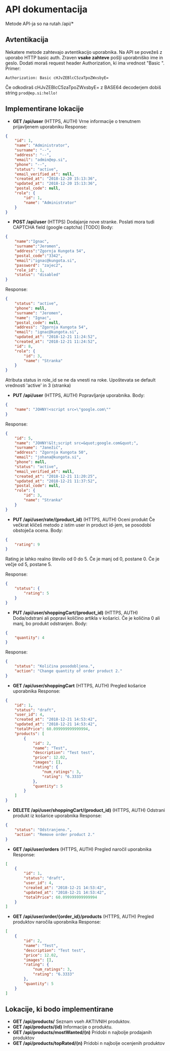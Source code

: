 # API dokumentacija

Metode API-ja so na rutah /api/*

## Avtentikacija
Nekatere metode zahtevajo avtentikacijo uporabnika.
Na API se povežeš z uporabo HTTP basic auth. Zraven **vsake zahteve** pošlji uporabniško ime in geslo.
Dodati moraš request header Authorization, ki ima vrednost "Basic <Base64 username:password>".
Primer: 
```
Authorization: Basic cHJvZEBlcC5zaTpoZWxsbyE=
```
Če odkodiraš cHJvZEBlcC5zaTpoZWxsbyE= z BASE64 decoderjem dobiš string `prod@ep.si:hello!`

## Implementirane lokacije

- **GET /api/user** (HTTPS, AUTH) Vrne informacije o trenutnem prijavljenem uporabniku
Response:
```json
{
    "id": 1,
    "name": "Administrator",
    "surname": "--",
    "address": "--",
    "email": "admin@ep.si",
    "phone": "--",
    "status": "active",
    "email_verified_at": null,
    "created_at": "2018-12-20 15:13:36",
    "updated_at": "2018-12-20 15:13:36",
    "postal_code": null,
    "role": {
        "id": 1,
        "name": "Administrator"
    }
}
```
- **POST /api/user** (HTTPS) Dodajanje nove stranke. Poslati mora tudi CAPTCHA field (google captcha) [TODO]
Body: 
```json
{
	"name":"Ignac",
	"surname":"Jeromen",
	"address":"Zgornja Kungota 54",
	"postal_code":"3342",
	"email":"ignac@kungota.si",
	"password": "zajec2",
	"role_id": 1,
	"status": "disabled"
}
```
Response:
```json
{
    "status": "active",
    "phone": null,
    "surname": "Jeromen",
    "name": "Ignac",
    "postal_code": null,
    "address": "Zgornja Kungota 54",
    "email": "ignac@kungota.si",
    "updated_at": "2018-12-21 11:24:52",
    "created_at": "2018-12-21 11:24:52",
    "id": 8,
    "role": {
        "id": 3,
        "name": "Stranka"
    }
}
```
Atributa status in role_id se ne da vnesti na roke. Upoštevata se default vrednosti 'active' in 3 (stranka)

- **PUT /api/user** (HTTPS, AUTH) Popravljanje uporabnika.
Body: 
```json
{
	"name": "JOHNY!<script src=\"google.com\""
}
```
Response: 
```json
{
    "id": 5,
    "name": "JOHNY!&lt;script src=&quot;google.com&quot;",
    "surname": "Janežič",
    "address": "Zgornja Kungota 50",
    "email": "johana@kungota.si",
    "phone": null,
    "status": "active",
    "email_verified_at": null,
    "created_at": "2018-12-21 11:20:25",
    "updated_at": "2018-12-21 11:37:52",
    "postal_code": null,
    "role": {
        "id": 3,
        "name": "Stranka"
    }
}
```
- **PUT /api/user/rate/(product_id)** (HTTPS, AUTH) Oceni produkt
Če večkrat kličeš metodo z istim user in product id-jem, se posodobi obstoječa ocena.
Body:
```json
{
	"rating": 9
}
```
Rating je lahko realno število od 0 do 5. Če je manj od 0, postane 0. Če je večje od 5, postane 5.

Response:
```json
{
    "status": {
        "rating": 5
    }
}
```

- **PUT /api/user/shoppingCart/(product_id)** (HTTPS, AUTH) Doda/odstrani ali popravi količino artikla v košarici. Če je količina 0 ali manj, bo produkt odstranjen.
Body:
```json
{
	"quantity": 4
}
```

Response:
```json
{
    "status": "Količina posodobljena.",
    "action": "Change quantity of order product 2."
}
```

- **GET /api/user/shoppingCart** (HTTPS, AUTH) Pregled košarice uporabnika
Response:
```json
{
    "id": 1,
    "status": "draft",
    "user_id": 4,
    "created_at": "2018-12-21 14:53:42",
    "updated_at": "2018-12-21 14:53:42",
    "totalPrice": 60.099999999999994,
    "products": [
        {
            "id": 2,
            "name": "Test",
            "description": "Test test",
            "price": 12.02,
            "images": [],
            "rating": {
                "num_ratings": 3,
                "rating": "6.3333"
            },
            "quantity": 5
        }
    ]
}
```

- **DELETE /api/user/shoppingCart/(product_id)** (HTTPS, AUTH) Odstrani produkt iz košarice uporabnika
Response:
```json
{
    "status": "Odstranjeno.",
    "action": "Remove order product 2."
}
```

- **GET /api/user/orders** (HTTPS, AUTH) Pregled naročil uporabnika
Response:
```json
[
    {
        "id": 1,
        "status": "draft",
        "user_id": 4,
        "created_at": "2018-12-21 14:53:42",
        "updated_at": "2018-12-21 14:53:42",
        "totalPrice": 60.099999999999994
    }
]
```

- **GET /api/user/order/{order_id}/products** (HTTPS, AUTH) Pregled produktov naročila uporabnika
Response:
```json
[
    {
        "id": 2,
        "name": "Test",
        "description": "Test test",
        "price": 12.02,
        "images": [],
        "rating": {
            "num_ratings": 3,
            "rating": "6.3333"
        },
        "quantity": 5
    }
]
```

## Lokacije, ki bodo implementirane


- **GET /api/products/** Seznam vseh AKTIVNIH produktov.
- **GET /api/products/(id)** Informacije o produktu.
- **GET /api/products/mostWanted/(n)** Pridobi n najbolje prodajanih produktov
- **GET /api/products/topRated/(n)** Pridobi n najbolje ocenjenih produktov
